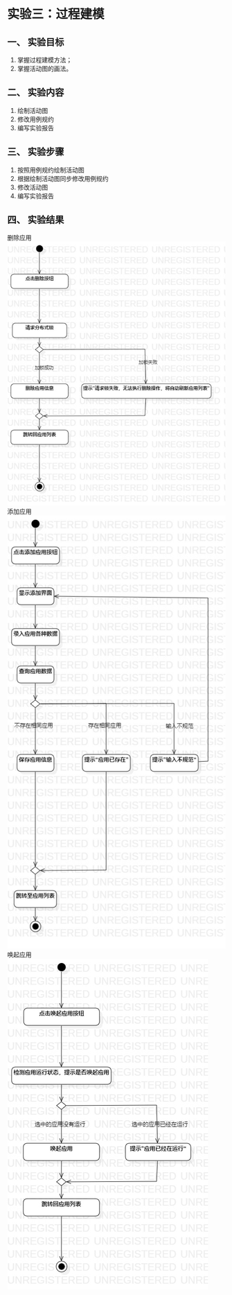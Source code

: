 # 实验三：过程建模  

## 一、 实验目标  

1. 掌握过程建模方法；
2. 掌握活动图的画法。


## 二、 实验内容  

1. 绘制活动图
2. 修改用例规约
3. 编写实验报告

## 三、 实验步骤  

1. 按照用例规约绘制活动图
2. 根据绘制活动图同步修改用例规约
3. 修改活动图
4. 编写实验报告

## 四、 实验结果  
删除应用  
![删除应用的活动图](./del.jpg)  
添加应用  
![添加应用的活动图](./add.jpg)  
唤起应用  
![唤起应用的活动图](./wake.jpg)  
